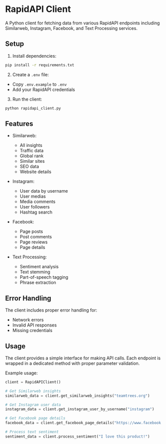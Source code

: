 # RapidAPI Client

A Python client for fetching data from various RapidAPI endpoints including Similarweb, Instagram, Facebook, and Text Processing services.

## Setup

1. Install dependencies:
```bash
pip install -r requirements.txt
```

2. Create a `.env` file:
- Copy `.env.example` to `.env`
- Add your RapidAPI credentials

3. Run the client:
```bash
python rapidapi_client.py
```

## Features

- Similarweb:
  - All insights
  - Traffic data
  - Global rank
  - Similar sites
  - SEO data
  - Website details

- Instagram:
  - User data by username
  - User medias
  - Media comments
  - User followers
  - Hashtag search

- Facebook:
  - Page posts
  - Post comments
  - Page reviews
  - Page details

- Text Processing:
  - Sentiment analysis
  - Text stemming
  - Part-of-speech tagging
  - Phrase extraction

## Error Handling

The client includes proper error handling for:
- Network errors
- Invalid API responses
- Missing credentials

## Usage

The client provides a simple interface for making API calls. Each endpoint is wrapped in a dedicated method with proper parameter validation.

Example usage:
```python
client = RapidAPIClient()

# Get Similarweb insights
similarweb_data = client.get_similarweb_insights("teamtrees.org")

# Get Instagram user data
instagram_data = client.get_instagram_user_by_username("instagram")

# Get Facebook page details
facebook_data = client.get_facebook_page_details("https://www.facebook.com/facebook")

# Process text sentiment
sentiment_data = client.process_sentiment("I love this product!")
```
